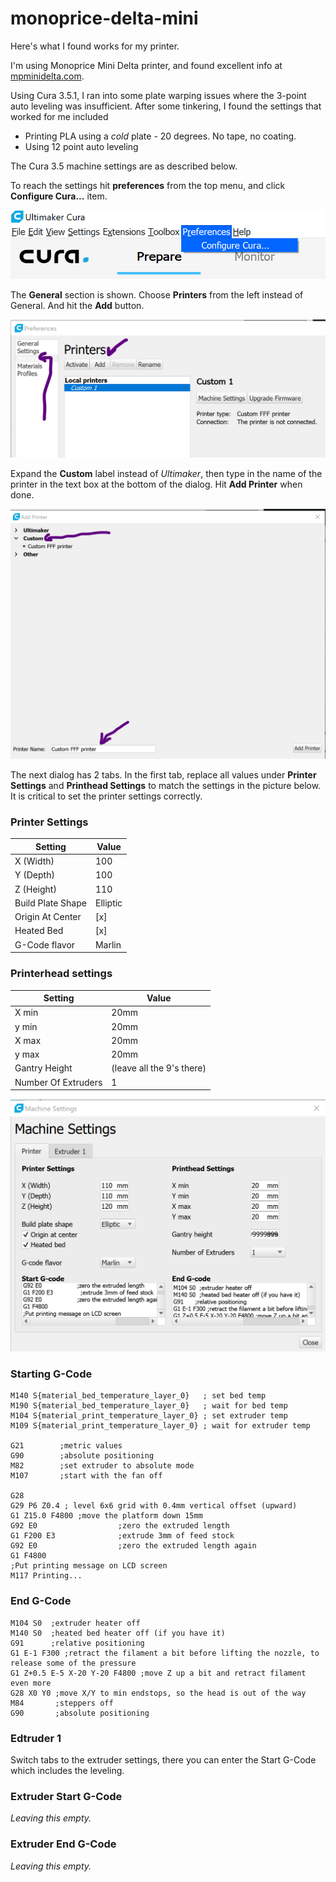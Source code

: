 # monoprice-delta-mini

Here's what I found works for my printer.

I'm using Monoprice Mini Delta printer, and found excellent info at [mpminidelta.com](https://www.mpminidelta.com/starting_ending_g-code_scripts).

Using Cura 3.5.1, I ran into some plate warping issues where the 3-point auto leveling was insufficient. After some tinkering, I found the settings that worked for me included

- Printing PLA using a _cold_ plate - 20 degrees. No tape, no coating.
- Using 12 point auto leveling

The Cura 3.5 machine settings are as described below.

To reach the settings hit __preferences__ from the top menu, and click __Configure Cura...__ item.

![Main menu](/assets/cura-main-menu.png "main menu")

The __General__ section is shown. Choose __Printers__ from the left instead of General. And hit the __Add__ button.

![New Printer](/assets/cura-new-printer.png "New printer")

Expand the __Custom__ label instead of _Ultimaker_, then type in the name of the printer in the text box at the bottom of the dialog. Hit __Add Printer__ when done.

![Add custom printer](/assets/cura-custom-printer-add.png "Add custom printer")

The next dialog has 2 tabs. In the first tab, replace all values under __Printer Settings__ and __Printhead Settings__ to match the settings in the picture below. It is critical to set the printer settings correctly. 

### Printer Settings
|Setting| Value|
|---|---|
|X (Width)| 100|
|Y (Depth)| 100|
|Z (Height)| 110|
|Build Plate Shape|Elliptic|
|Origin At Center | [x] |
|Heated Bed| [x] |
|G-Code flavor| Marlin|

### Printerhead settings
|Setting|Value|
|---|---|
|X min| 20mm|
|y min| 20mm|
|X max| 20mm|
|y max| 20mm|
|Gantry Height| (leave all the 9's there)|
|Number Of Extruders|1|

![Printer settings tab](/assets/Printertab.png "Printer settings tab")

### Starting G-Code

```gcode
M140 S{material_bed_temperature_layer_0}   ; set bed temp
M190 S{material_bed_temperature_layer_0}   ; wait for bed temp
M104 S{material_print_temperature_layer_0} ; set extruder temp
M109 S{material_print_temperature_layer_0} ; wait for extruder temp

G21        ;metric values
G90        ;absolute positioning
M82        ;set extruder to absolute mode
M107       ;start with the fan off

G28
G29 P6 Z0.4 ; level 6x6 grid with 0.4mm vertical offset (upward)
G1 Z15.0 F4800 ;move the platform down 15mm
G92 E0                  ;zero the extruded length
G1 F200 E3              ;extrude 3mm of feed stock
G92 E0                  ;zero the extruded length again
G1 F4800
;Put printing message on LCD screen
M117 Printing...
```

### End G-Code

```gcode
M104 S0  ;extruder heater off
M140 S0  ;heated bed heater off (if you have it)
G91      ;relative positioning
G1 E-1 F300 ;retract the filament a bit before lifting the nozzle, to release some of the pressure
G1 Z+0.5 E-5 X-20 Y-20 F4800 ;move Z up a bit and retract filament even more
G28 X0 Y0 ;move X/Y to min endstops, so the head is out of the way
M84       ;steppers off
G90       ;absolute positioning
```

### Edtruder 1
Switch tabs to the extruder settings, there you can enter the Start G-Code which includes the leveling.


### Extruder Start G-Code

_Leaving this empty._

### Extruder End G-Code

_Leaving this empty._
